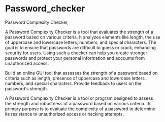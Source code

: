 # Password_checker


Password Complexity Checker,


  A Password Complexity Checker is a tool that evaluates the strength of a password based on various criteria. It analyzes elements like length, the use of uppercase and lowercase letters, numbers, and special characters. The goal is to ensure that passwords are difficult to guess or crack, enhancing security for users. Using such a checker can help you create stronger passwords and protect your personal information and accounts from unauthorized access.

Build an online GUI tool that assesses the strength of a password based on criteria such as length, presence of uppercase and lowercase letters, numbers, and special characters. Provide feedback to users on the password's strength.

A Password Complexity Checker is a tool or program designed to assess the strength and robustness of a password based on various criteria. Its primary purpose is to evaluate the complexity of a password to determine its resistance to unauthorized access or hacking attempts.
